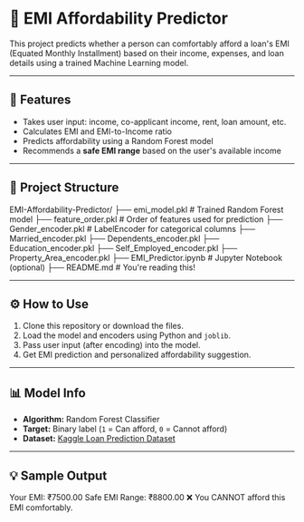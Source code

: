 # 🧮 EMI Affordability Predictor

This project predicts whether a person can comfortably afford a loan's EMI (Equated Monthly Installment) based on their income, expenses, and loan details using a trained Machine Learning model.

---

## 📌 Features

- Takes user input: income, co-applicant income, rent, loan amount, etc.
- Calculates EMI and EMI-to-Income ratio
- Predicts affordability using a Random Forest model
- Recommends a **safe EMI range** based on the user's available income

---

## 📁 Project Structure

EMI-Affordability-Predictor/
├── emi_model.pkl # Trained Random Forest model
├── feature_order.pkl # Order of features used for prediction
├── Gender_encoder.pkl # LabelEncoder for categorical columns
├── Married_encoder.pkl
├── Dependents_encoder.pkl
├── Education_encoder.pkl
├── Self_Employed_encoder.pkl
├── Property_Area_encoder.pkl
├── EMI_Predictor.ipynb # Jupyter Notebook (optional)
├── README.md # You're reading this!


---

## ⚙️ How to Use

1. Clone this repository or download the files.
2. Load the model and encoders using Python and `joblib`.
3. Pass user input (after encoding) into the model.
4. Get EMI prediction and personalized affordability suggestion.

---

## 📊 Model Info

- **Algorithm:** Random Forest Classifier  
- **Target:** Binary label (`1` = Can afford, `0` = Cannot afford)  
- **Dataset:** [Kaggle Loan Prediction Dataset](https://www.kaggle.com/datasets/altruistdelhite04/loan-prediction-problem-dataset)

---

## 💡 Sample Output

Your EMI: ₹7500.00
Safe EMI Range: ₹8800.00
❌ You CANNOT afford this EMI comfortably.
